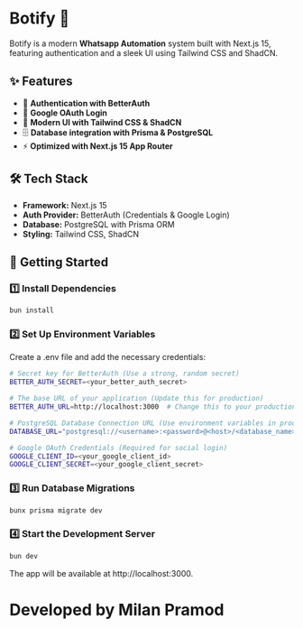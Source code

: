 # Botify 🚀

Botify is a modern **Whatsapp Automation** system built with Next.js 15, featuring authentication  and a sleek UI using Tailwind CSS and ShadCN.

## ✨ Features

- 🔐 **Authentication with BetterAuth**
- 🔑 **Google OAuth Login**
- 🎨 **Modern UI with Tailwind CSS & ShadCN**
- 🗄️ **Database integration with Prisma & PostgreSQL**
- ⚡ **Optimized with Next.js 15 App Router**

## 🛠️ Tech Stack

- **Framework:** Next.js 15
- **Auth Provider:** BetterAuth (Credentials & Google Login)
- **Database:** PostgreSQL with Prisma ORM
- **Styling:** Tailwind CSS, ShadCN

## 🚀 Getting Started

### 1️⃣ Install Dependencies

```bash
bun install
```


### 2️⃣ Set Up Environment Variables
Create a .env file and add the necessary credentials:

```bash
# Secret key for BetterAuth (Use a strong, random secret)
BETTER_AUTH_SECRET=<your_better_auth_secret>

# The base URL of your application (Update this for production)
BETTER_AUTH_URL=http://localhost:3000  # Change this to your production domain in deployment

# PostgreSQL Database Connection URL (Use environment variables in production)
DATABASE_URL="postgresql://<username>:<password>@<host>/<database_name>?sslmode=require"

# Google OAuth Credentials (Required for social login)
GOOGLE_CLIENT_ID=<your_google_client_id>
GOOGLE_CLIENT_SECRET=<your_google_client_secret>
```


### 3️⃣ Run Database Migrations

```bash
bunx prisma migrate dev
```


### 4️⃣ Start the Development Server

```bash
bun dev
```

The app will be available at http://localhost:3000.

# Developed by Milan Pramod

